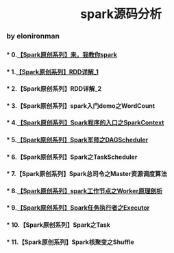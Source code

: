 #                                                    spark源码分析
###        by elonironman                                             
###                                           
####         * 0.[【Spark原创系列】来，我教你spark ](https://mp.weixin.qq.com/s?__biz=MzU2NzA3OTEwMg==&mid=2247483663&idx=1&sn=8f98a51b66d08b742484fbb6a0360ef7&chksm=fca3f8decbd471c81a70723a8a408f6c901a723165440cd7b8f6d4415c06944a747052de1082&scene=21#wechat_redirect)   
         
####         * 1.[【Spark原创系列】RDD详解_1](https://mp.weixin.qq.com/s?__biz=MzU2NzA3OTEwMg==&mid=2247483675&idx=1&sn=646f7f7fc6caaabe98c30deec6bec281&chksm=fca3f8cacbd471dc63b35bdc2fd158b52c727ef7678db5b8a300a3f1c63e163a4feaf65fc196&scene=21#wechat_redirect)
         
####         * 2.【Spark原创系列】RDD详解_2
         
####         * 3.【Spark原创系列】spark入门demo之WordCount
         
####         * 4.[【Spark原创系列】Spark程序的入口之SparkContext](https://mp.weixin.qq.com/s?__biz=MzU2NzA3OTEwMg==&mid=2247483722&idx=1&sn=3759f314d7e1ebedb25a34b192e0168a&chksm=fca3f89bcbd4718d4d7aa0540140ec005cd092264ce7b6c335577b9d759563498aab5159d78b&scene=21#wechat_redirect)
         
####         * 5.[【Spark原创系列】Spark军师之DAGScheduler](https://mp.weixin.qq.com/s?__biz=MzU2NzA3OTEwMg==&mid=2247483708&idx=1&sn=e271f3c48af3f2f0499a4a70c5392ed9&chksm=fca3f8edcbd471fb79afede5cf4e29859f8db276f81f08babc6756138b01efc365d3d27c192f&scene=21#wechat_redirect)
         
####         * 6.【Spark原创系列】Spark之TaskScheduler
         
####         * 7.【Spark原创系列】Spark总司令之Master资源调度算法
         
####         * 8.[【Spark原创系列】spark工作节点之Worker原理剖析](https://mp.weixin.qq.com/s?__biz=MzU2NzA3OTEwMg==&mid=2247483760&idx=1&sn=e15aa3ec2ef7b42632aa16d4424e42ef&chksm=fca3f8a1cbd471b7e69c1f0a3d2d0f62750dfb6f97c0c598189e869a7604552ffee34ebaf8fd&scene=21#wechat_redirect)
         
####         * 9.[【Spark原创系列】Spark任务执行者之Executor](https://mp.weixin.qq.com/s?__biz=MzU2NzA3OTEwMg==&mid=2247483746&idx=1&sn=d79585a5f7b040348a622c19311dd6f2&chksm=fca3f8b3cbd471a585afbed49f8a6685fb14243568d948ff1affc1e9adc0deb455379ddf32a4&scene=21#wechat_redirect)
         
####        * 10.【Spark原创系列】Spark之Task
         
####         * 11.【Spark原创系列】Spark核聚变之Shuffle




        
